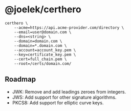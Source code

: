 # @joelek/certhero

```
certhero \
	--acme=https://api.acme-provider.com/directory \
	--email=user@domain.com \
	--dns=<string> \
	--domain=domain.com \
	--domain=*.domain.com \
	--account=account_key.pem \
	--key=certificate_key.pem \
	--cert=full_chain.pem \
	--root=/certs/domain.com/
```

## Roadmap

* JWK: Remove and add leadings zeroes from integers.
* JWS: Add support for other signature algorithms.
* PKCS8: Add support for elliptic curve keys.

